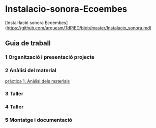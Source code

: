 # Instalacio-sonora-Ecoembes
[Instal·lació sonora Ecoembes] (https://github.com/arquesm/TdPiED/blob/master/Instalacio_sonora.md)

## Guia de traball
### 1 Organització i presentació projecte
### 2 Anàlisi del material
[pràctica 1. Anàlisi dels materials](materials.md)
### 3 Taller
### 4 Taller
### 5 Montatge i documentació
